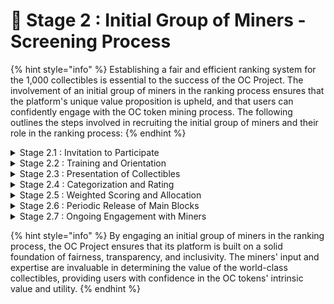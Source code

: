 # 🔬 Stage 2 : Initial Group of Miners - Screening Process

{% hint style="info" %}
Establishing a fair and efficient ranking system for the 1,000 collectibles is essential to the success of the OC Project. The involvement of an initial group of miners in the ranking process ensures that the platform's unique value proposition is upheld, and that users can confidently engage with the OC token mining process. The following outlines the steps involved in recruiting the initial group of miners and their role in the ranking process:
{% endhint %}

<details>

<summary>Stage 2.1 : Invitation to Participate</summary>

The OC Project will begin by broadcasting an invitation to prospective miners, targeting an initial group of 100 participants. These miners will represent a diverse cross-section of people, bringing their unique perspectives and insights to the ranking process.

</details>

<details>

<summary>Stage 2.2 : Training and Orientation</summary>

Once the initial group of miners has been selected, they will undergo training and orientation to familiarize themselves with the OC Project and the goals of the ranking process. They will be educated on the Proof of Time concept, the project's focus on fairness and equality, and the importance of the collectibles in determining the value of the OC tokens.

</details>

<details>

<summary>Stage 2.3 : Presentation of Collectibles</summary>

The 1,000 collectibles integrated into the OC Project platform will be presented to the initial group of miners, who will review and assess each collectible based on its estimated value, provenance, historical significance, cultural importance, and overall quality.

</details>

<details>

<summary>Stage 2.4 : Categorization and Rating</summary>

The initial group of miners will work together to categorize the collectibles and assign ratings to each one. These ratings will consider factors such as the collectible's estimated value in USD, the number of followers or fans it has, and the quality of the asset. The ratings assigned by the miners will be collected and aggregated to create a comprehensive ranking system.

</details>

<details>

<summary>Stage 2.5 : Weighted Scoring and Allocation</summary>

The ratings assigned by the initial group of miners will be used to calculate a weighted score for each collectible, determining their overall ranking within the platform. Based on this ranking, OC tokens will be allocated to the respective main blocks, with higher-ranked collectibles receiving a larger share of tokens.

</details>

<details>

<summary>Stage 2.6 : Periodic Release of Main Blocks</summary>

Following the ranking and allocation process, main blocks representing the collectibles will be chained and released periodically. Every week, a new main block will be selected based on the previously determined rankings. The selection process will alternate between higher and lower-ranked collectibles, ensuring a dynamic and engaging mining experience until all 1,000 collectibles have been chosen for mining.

</details>

<details>

<summary>Stage 2.7 : Ongoing Engagement with Miners</summary>

The initial group of miners will continue to play a crucial role in the OC Project ecosystem, providing feedback, insights, and expertise as the platform evolves. Their involvement will contribute to the project's ongoing success and its ability to uphold its core values of fairness and equality.

</details>

{% hint style="info" %}
By engaging an initial group of miners in the ranking process, the OC Project ensures that its platform is built on a solid foundation of fairness, transparency, and inclusivity. The miners' input and expertise are invaluable in determining the value of the world-class collectibles, providing users with confidence in the OC tokens' intrinsic value and utility.
{% endhint %}
